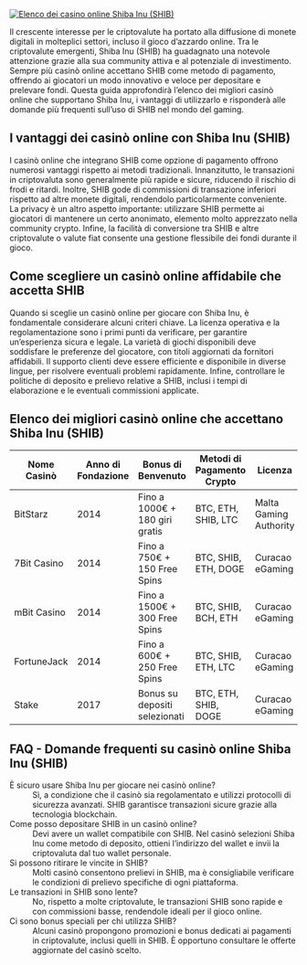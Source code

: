 [![Elenco dei casino online Shiba Inu (SHIB)](https://123-caf.pages.dev/gitsignup.png)](https://vrmoo.ru/Bt82HjjY)

<p>Il crescente interesse per le criptovalute ha portato alla diffusione di monete digitali in molteplici settori, incluso il gioco d’azzardo online. Tra le criptovalute emergenti, Shiba Inu (SHIB) ha guadagnato una notevole attenzione grazie alla sua community attiva e al potenziale di investimento. Sempre più casinò online accettano SHIB come metodo di pagamento, offrendo ai giocatori un modo innovativo e veloce per depositare e prelevare fondi. Questa guida approfondirà l’elenco dei migliori casinò online che supportano Shiba Inu, i vantaggi di utilizzarlo e risponderà alle domande più frequenti sull’uso di SHIB nel mondo del gaming.</p>  <h2>I vantaggi dei casinò online con Shiba Inu (SHIB)</h2> <p>I casinò online che integrano SHIB come opzione di pagamento offrono numerosi vantaggi rispetto ai metodi tradizionali. Innanzitutto, le transazioni in criptovaluta sono generalmente più rapide e sicure, riducendo il rischio di frodi e ritardi. Inoltre, SHIB gode di commissioni di transazione inferiori rispetto ad altre monete digitali, rendendolo particolarmente conveniente. La privacy è un altro aspetto importante: utilizzare SHIB permette ai giocatori di mantenere un certo anonimato, elemento molto apprezzato nella community crypto. Infine, la facilità di conversione tra SHIB e altre criptovalute o valute fiat consente una gestione flessibile dei fondi durante il gioco.</p>  <h2>Come scegliere un casinò online affidabile che accetta SHIB</h2> <p>Quando si sceglie un casinò online per giocare con Shiba Inu, è fondamentale considerare alcuni criteri chiave. La licenza operativa e la regolamentazione sono i primi punti da verificare, per garantire un’esperienza sicura e legale. La varietà di giochi disponibili deve soddisfare le preferenze del giocatore, con titoli aggiornati da fornitori affidabili. Il supporto clienti deve essere efficiente e disponibile in diverse lingue, per risolvere eventuali problemi rapidamente. Infine, controllare le politiche di deposito e prelievo relative a SHIB, inclusi i tempi di elaborazione e le eventuali commissioni applicate.</p>  <h2>Elenco dei migliori casinò online che accettano Shiba Inu (SHIB)</h2> <table>   <thead>     <tr>       <th>Nome Casinò</th>       <th>Anno di Fondazione</th>       <th>Bonus di Benvenuto</th>       <th>Metodi di Pagamento Crypto</th>       <th>Licenza</th>     </tr>   </thead>   <tbody>     <tr>       <td>BitStarz</td>       <td>2014</td>       <td>Fino a 1000€ + 180 giri gratis</td>       <td>BTC, ETH, SHIB, LTC</td>       <td>Malta Gaming Authority</td>     </tr>     <tr>       <td>7Bit Casino</td>       <td>2014</td>       <td>Fino a 750€ + 150 Free Spins</td>       <td>BTC, SHIB, ETH, DOGE</td>       <td>Curacao eGaming</td>     </tr>     <tr>       <td>mBit Casino</td>       <td>2014</td>       <td>Fino a 1500€ + 300 Free Spins</td>       <td>BTC, SHIB, BCH, ETH</td>       <td>Curacao eGaming</td>     </tr>     <tr>       <td>FortuneJack</td>       <td>2014</td>       <td>Fino a 600€ + 250 Free Spins</td>       <td>BTC, SHIB, ETH, LTC</td>       <td>Curacao eGaming</td>     </tr>     <tr>       <td>Stake</td>       <td>2017</td>       <td>Bonus su depositi selezionati</td>       <td>BTC, ETH, SHIB, DOGE</td>       <td>Curacao eGaming</td>     </tr>   </tbody> </table>  <h2>FAQ - Domande frequenti su casinò online Shiba Inu (SHIB)</h2> <dl>   <dt>È sicuro usare Shiba Inu per giocare nei casinò online?</dt>   <dd>Sì, a condizione che il casinò sia regolamentato e utilizzi protocolli di sicurezza avanzati. SHIB garantisce transazioni sicure grazie alla tecnologia blockchain.</dd>    <dt>Come posso depositare SHIB in un casinò online?</dt>   <dd>Devi avere un wallet compatibile con SHIB. Nel casinò selezioni Shiba Inu come metodo di deposito, ottieni l’indirizzo del wallet e invii la criptovaluta dal tuo wallet personale.</dd>    <dt>Si possono ritirare le vincite in SHIB?</dt>   <dd>Molti casinò consentono prelievi in SHIB, ma è consigliabile verificare le condizioni di prelievo specifiche di ogni piattaforma.</dd>    <dt>Le transazioni in SHIB sono lente?</dt>   <dd>No, rispetto a molte criptovalute, le transazioni SHIB sono rapide e con commissioni basse, rendendole ideali per il gioco online.</dd>    <dt>Ci sono bonus speciali per chi utilizza SHIB?</dt>   <dd>Alcuni casinò propongono promozioni e bonus dedicati ai pagamenti in criptovalute, inclusi quelli in SHIB. È opportuno consultare le offerte aggiornate del casinò scelto.</dd> </dl>